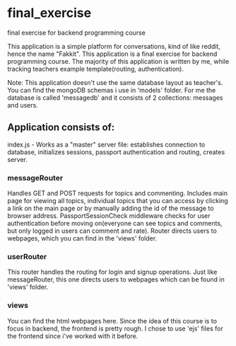 # final_exercise

final exercise for backend programming course

This application is a simple platform for conversations, kind of like reddit, hence the name "Fakkit". This application is a final exercise for backend programming course. The majority of this application is written by me, while tracking teachers example template(routing, authentication).

Note: This application doesn't use the same database layout as teacher's. You can find the mongoDB schemas i use in 'models' folder. For me the database is called 'messagedb' and it consists of 2 collections: messages and users.

## Application consists of:

index.js - Works as a "master" server file: establishes connection to database, initializes sessions, passport authentication and routing, creates server.

### messageRouter

Handles GET and POST requests for topics and commenting. Includes main page for viewing all topics, individual topics that you can access by clicking a link on the main page or by manually adding the id of the message to browser address. PassportSessionCheck middleware checks for user authentication before moving on(everyone can see topics and comments, but only logged in users can comment and rate). Router directs users to webpages, which you can find in the 'views' folder.

### userRouter

This router handles the routing for login and signup operations. Just like messageRouter, this one directs users to webpages which can be found in 'views' folder.

### views

You can find the html webpages here. Since the idea of this course is to focus in backend, the frontend is pretty rough. I chose to use 'ejs' files for the frontend since i've worked with it before.
